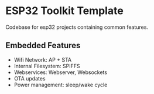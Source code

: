 # ESP32 Toolkit Template

Codebase for esp32 projects containing common features.

## Embedded Features
- Wifi Network: AP + STA
- Internal Filesystem: SPIFFS
- Webservices: Webserver, Websockets 
- OTA updates
- Power management: sleep/wake cycle
